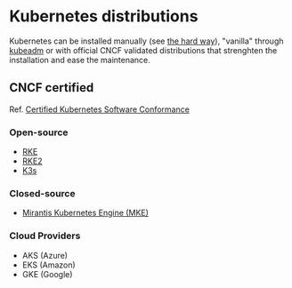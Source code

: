 # Kubernetes distributions

Kubernetes can be installed manually (see [the hard way](https://github.com/kelseyhightower/kubernetes-the-hard-way)), "vanilla" through [kubeadm](https://kubernetes.io/docs/reference/setup-tools/kubeadm/)
or with official CNCF validated distributions that strenghten the installation and ease the maintenance.

## CNCF certified

Ref. [Certified Kubernetes Software Conformance](https://www.cncf.io/certification/software-conformance/)

### Open-source

* [RKE](../rke.md)
* [RKE2](../rke2.md)
* [K3s](../k3s.md)

### Closed-source

* [Mirantis Kubernetes Engine (MKE)](https://docs.mirantis.com/mke/3.6/overview.html)

### Cloud Providers

* AKS (Azure)
* EKS (Amazon)
* GKE (Google)
